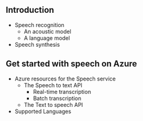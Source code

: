 ## Introduction
  - Speech recognition
    - An acoustic model
    - A language model
  - Speech synthesis
## Get started with speech on Azure
  - Azure resources for the Speech service
    - The Speech to text API
      - Real-time transcription
      - Batch transcription
    - The Text to speech API
  - Supported Languages